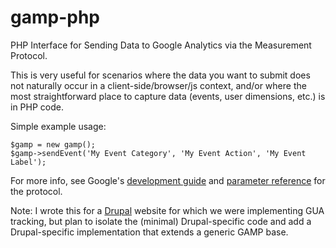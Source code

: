 gamp-php
========

PHP Interface for Sending Data to Google Analytics via the Measurement Protocol. 

This is very useful for scenarios where the data you want to submit does not naturally occur in a client-side/browser/js context, and/or where the most straightforward place to capture data (events, user dimensions, etc.) is in PHP code.

Simple example usage:

    $gamp = new gamp();
    $gamp->sendEvent('My Event Category', 'My Event Action', 'My Event Label');

For more info, see Google's [development guide](https://developers.google.com/analytics/devguides/collection/protocol/v1/devguide) and [parameter reference](https://developers.google.com/analytics/devguides/collection/protocol/v1/parameters) for the protocol.

Note: I wrote this for a [Drupal](https://drupal.org) website for which we were implementing GUA tracking, but plan to isolate the (minimal) Drupal-specific code and add a Drupal-specific implementation that extends a generic GAMP base.

